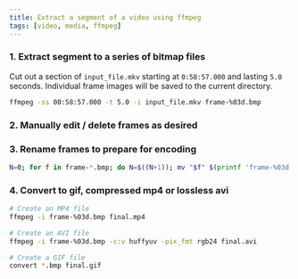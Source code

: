 ```yaml
---
title: Extract a segment of a video using ffmpeg
tags: [video, media, ffmpeg]
---
```


### 1. Extract segment to a series of bitmap files

Cut out a section of `input_file.mkv` starting at `0:58:57.000` and lasting `5.0` seconds.
Individual frame images will be saved to the current directory.

```sh
ffmpeg -ss 00:58:57.000 -t 5.0 -i input_file.mkv frame-%03d.bmp
```


### 2. Manually edit / delete frames as desired


### 3. Rename frames to prepare for encoding

```sh
N=0; for f in frame-*.bmp; do N=$((N+1)); mv "$f" $(printf 'frame-%03d.bmp' $N); done
```

### 4. Convert to gif, compressed mp4 or lossless avi

```sh
# Create an MP4 file
ffmpeg -i frame-%03d.bmp final.mp4
```

```sh
# Create an AVI file
ffmpeg -i frame-%03d.bmp -c:v huffyuv -pix_fmt rgb24 final.avi
```

```sh
# Create a GIF file
convert *.bmp final.gif
```



